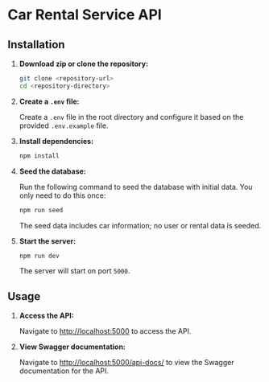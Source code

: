 # Car Rental Service API

## Installation

1. **Download zip or clone the repository:**

   ```sh
   git clone <repository-url>
   cd <repository-directory>
   ```

2. **Create a `.env` file:**

   Create a `.env` file in the root directory and configure it based on the provided `.env.example` file.

3. **Install dependencies:**

   ```sh
   npm install
   ```

4. **Seed the database:**

   Run the following command to seed the database with initial data. You only need to do this once:

   ```sh
   npm run seed
   ```

   The seed data includes car information; no user or rental data is seeded.

5. **Start the server:**

   ```sh
   npm run dev
   ```

   The server will start on port `5000`.

## Usage

1. **Access the API:**

   Navigate to [http://localhost:5000](http://localhost:5000) to access the API.

2. **View Swagger documentation:**

   Navigate to [http://localhost:5000/api-docs/](http://localhost:5000/api-docs/) to view the Swagger documentation for the API.

